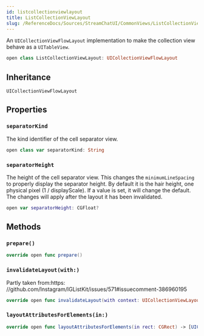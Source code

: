 ```yaml
---
id: listcollectionviewlayout 
title: ListCollectionViewLayout
slug: /ReferenceDocs/Sources/StreamChatUI/CommonViews/ListCollectionViewLayout/listcollectionviewlayout
---
```


An `UICollectionViewFlowLayout` implementation to make the collection view behave as a `UITableView`.

``` swift
open class ListCollectionViewLayout: UICollectionViewFlowLayout 
```

## Inheritance

`UICollectionViewFlowLayout`

## Properties

### `separatorKind`

The kind identifier of the cell separator view.

``` swift
open class var separatorKind: String 
```

### `separatorHeight`

The height of the cell separator view. This changes the `minimumLineSpacing` to properly display the separator height.
By default it is the hair height, one physical pixel (1 / displayScale). If a value is set, it will change the default.
The changes will apply after the layout it has been invalidated.

``` swift
open var separatorHeight: CGFloat?
```

## Methods

### `prepare()`

``` swift
override open func prepare() 
```

### `invalidateLayout(with:)`

Partly taken from:​ https:​//github.com/Instagram/IGListKit/issues/571\#issuecomment-386960195

``` swift
override open func invalidateLayout(with context: UICollectionViewLayoutInvalidationContext) 
```

### `layoutAttributesForElements(in:)`

``` swift
override open func layoutAttributesForElements(in rect: CGRect) -> [UICollectionViewLayoutAttributes]? 
```
